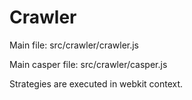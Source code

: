 Crawler
=======

Main file: src/crawler/crawler.js

Main casper file: src/crawler/casper.js

Strategies are executed in webkit context.
